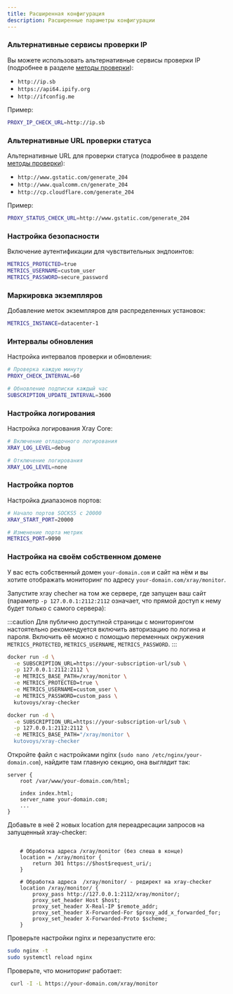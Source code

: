 ```yaml
---
title: Расширенная конфигурация
description: Расширенные параметры конфигурации
---
```


### Альтернативные сервисы проверки IP

Вы можете использовать альтернативные сервисы проверки IP (подробнее в разделе [методы проверки](/ru/configuration/check-methods)):

- `http://ip.sb`
- `https://api64.ipify.org`
- `http://ifconfig.me`

Пример:

```bash
PROXY_IP_CHECK_URL=http://ip.sb
```

### Альтернативные URL проверки статуса

Альтернативные URL для проверки статуса (подробнее в разделе [методы проверки](/ru/configuration/check-methods)):

- `http://www.gstatic.com/generate_204`
- `http://www.qualcomm.cn/generate_204`
- `http://cp.cloudflare.com/generate_204`

Пример:

```bash
PROXY_STATUS_CHECK_URL=http://www.gstatic.com/generate_204
```

### Настройка безопасности

Включение аутентификации для чувствительных эндпоинтов:

```bash
METRICS_PROTECTED=true
METRICS_USERNAME=custom_user
METRICS_PASSWORD=secure_password
```

### Маркировка экземпляров

Добавление меток экземпляров для распределенных установок:

```bash
METRICS_INSTANCE=datacenter-1
```

### Интервалы обновления

Настройка интервалов проверки и обновления:

```bash
# Проверка каждую минуту
PROXY_CHECK_INTERVAL=60

# Обновление подписки каждый час
SUBSCRIPTION_UPDATE_INTERVAL=3600
```

### Настройка логирования

Настройка логирования Xray Core:

```bash
# Включение отладочного логирования
XRAY_LOG_LEVEL=debug

# Отключение логирования
XRAY_LOG_LEVEL=none
```

### Настройка портов

Настройка диапазонов портов:

```bash
# Начало портов SOCKS5 с 20000
XRAY_START_PORT=20000

# Изменение порта метрик
METRICS_PORT=9090
```

### Настройка на своём собственном домене

У вас есть собственный домен `your-domain.com` и сайт на нём
и вы хотите отображать мониторинг по адресу `your-domain.com/xray/monitor`.

Запустите xray checher на том же сервере, где запущен ваш сайт
(параметр `-p 127.0.0.1:2112:2112` означает, что прямой доступ 
к нему будет только с самого сервера):

:::caution
Для публично доступной страницы с мониторингом настоятельно рекомендуется 
включить авторизацию по логина и пароля. Включить её можно с помощью переменных окружения 
`METRICS_PROTECTED`, `METRICS_USERNAME`, `METRICS_PASSWORD`.
:::

```bash
docker run -d \
  -e SUBSCRIPTION_URL=https://your-subscription-url/sub \
  -p 127.0.0.1:2112:2112 \
  -e METRICS_BASE_PATH=/xray/monitor \
  -e METRICS_PROTECTED=true \
  -e METRICS_USERNAME=custom_user \
  -e METRICS_PASSWORD=custom_pass \
  kutovoys/xray-checker
```

```bash
docker run -d \
  -e SUBSCRIPTION_URL=https://your-subscription-url/sub \
  -p 127.0.0.1:2112:2112 \
  -e METRICS_BASE_PATH="/xray/monitor \
  kutovoys/xray-checker
```

Откройте файл с настройками nginx (`sudo nano /etc/nginx/your-domain.com`), 
найдите там главную секцию, она выглядит так:

```
server {
    root /var/www/your-domain.com/html;

    index index.html;
    server_name your-domain.com;
    ...
}
```

Добавьте в неё 2 новых location для переадресации запросов на запущенный xray-checker:

```config

    # Обработка адреса /xray/monitor (без слеша в конце)
    location = /xray/monitor {
        return 301 https://$host$request_uri/;
    }

    # Обработка адреса  /xray/monitor/ - редирект на xray-checker
    location /xray/monitor/ {
        proxy_pass http://127.0.0.1:2112/xray/monitor/;
        proxy_set_header Host $host;
        proxy_set_header X-Real-IP $remote_addr;
        proxy_set_header X-Forwarded-For $proxy_add_x_forwarded_for;
        proxy_set_header X-Forwarded-Proto $scheme;
    }
```

Проверьте настройки nginx и перезапустите его:

```bash
sudo nginx -t
sudo systemctl reload nginx
```

Проверьте, что мониторинг работает:

```bash
 curl -I -L https://your-domain.com/xray/monitor
```